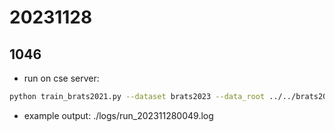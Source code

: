 # 20231128
## 1046
- run on cse server: 
```bash
python train_brats2021.py --dataset brats2023 --data_root ../../brats2023/ --cases_split /research/d2/fyp23/hmli1/brats2023/brats2023/brats2023_split_fold0.csv --epochs 30 --eval_freq 1 --save_model --save_pred --exp_dir saved_model/ --num_classes 5 --batch_size 1 > ./logs/run_202311281045.log
```
- example output: ./logs/run_202311280049.log